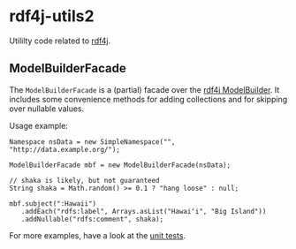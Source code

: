 # rdf4j-utils2

Utililty code related to [rdf4j](https://rdf4j.org/).

## ModelBuilderFacade

The `ModelBuilderFacade` is a (partial) facade over the [rdf4j ModelBuilder](https://rdf4j.org/javadoc/latest/org/eclipse/rdf4j/model/util/ModelBuilder.html).
It includes some convenience methods for adding collections and for skipping over nullable values.

Usage example:

```
Namespace nsData = new SimpleNamespace("", "http://data.example.org/");

ModelBuilderFacade mbf = new ModelBuilderFacade(nsData);

// shaka is likely, but not guaranteed
String shaka = Math.random() >= 0.1 ? "hang loose" : null;

mbf.subject(":Hawaii")
   .addEach("rdfs:label", Arrays.asList("Hawaiʻi", "Big Island"))
   .addNullable("rdfs:comment", shaka);
```

For more examples, have a look at the [unit tests](https://github.com/mchlrch/rdf4j-utils2/tree/main/ch.miranet.rdf4jutils2/src/test/java/ch/miranet/rdf4jutils2/model/util).
